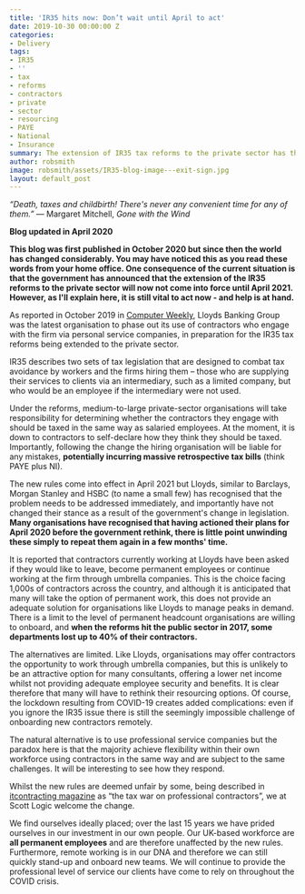 ```yaml
---
title: 'IR35 hits now: Don’t wait until April to act'
date: 2019-10-30 00:00:00 Z
categories:
- Delivery
tags:
- IR35
- ''
- tax
- reforms
- contractors
- private
- sector
- resourcing
- PAYE
- National
- Insurance
summary: The extension of IR35 tax reforms to the private sector has the potential to be highly disruptive. As I’ll explain here, it is vital to act now – and help is at hand.
author: robsmith
image: robsmith/assets/IR35-blog-image---exit-sign.jpg
layout: default_post
---
```


_“Death, taxes and childbirth! There's never any convenient time for any of them.”_
― Margaret Mitchell, _Gone with the Wind_

**Blog updated in April 2020**

**This blog was first published in October 2020 but since then the world has changed considerably. You may have noticed this as you read these words from your home office.  One consequence of the current situation is that the government has announced that the extension of the IR35 reforms to the private sector will now not come into force until April 2021. However, as I'll explain here, it is still vital to act now - and help is at hand.**

As reported in October 2019 in [Computer Weekly](https://www.computerweekly.com/news/252471739/IR35-reforms-Lloyds-Bank-contractors-to-get-deadline-on-future-employment-status), Lloyds Banking Group was the latest organisation to phase out its use of contractors who engage with the firm via personal service companies, in preparation for the IR35 tax reforms being extended to the private sector.

IR35 describes two sets of tax legislation that are designed to combat tax avoidance by workers and the firms hiring them – those who are supplying their services to clients via an intermediary, such as a limited company, but who would be an employee if the intermediary were not used. 

Under the reforms, medium-to-large private-sector organisations will take responsibility for determining whether the contractors they engage with should be taxed in the same way as salaried employees. At the moment, it is down to contractors to self-declare how they think they should be taxed. Importantly, following the change the hiring organisation will be liable for any mistakes, **potentially incurring massive retrospective tax bills** (think PAYE plus NI).

The new rules come into effect in April 2021 but Lloyds, similar to Barclays, Morgan Stanley and HSBC (to name a small few) has recognised that the problem needs to be addressed immediately, and importantly have not changed their stance as a result of the government's change in legislation. **Many organisations have recognised that having actioned their plans for April 2020 before the government rethink, there is little point unwinding these simply to repeat them again in a few months' time.**

It is reported that contractors currently working at Lloyds have been asked if they would like to leave, become permanent employees or continue working at the firm through umbrella companies. This is the choice facing 1,000s of contractors across the country, and although it is anticipated that many will take the option of permanent work, this does not provide an adequate solution for organisations like Lloyds to manage peaks in demand. There is a limit to the level of permanent headcount organisations are willing to onboard, and **when the reforms hit the public sector in 2017, some departments lost up to 40% of their contractors.**

The alternatives are limited. Like Lloyds, organisations may offer contractors the opportunity to work through umbrella companies, but this is unlikely to be an attractive option for many consultants, offering a lower net income whilst not providing adequate employee security and benefits. It is clear therefore that many will have to rethink their resourcing options. Of course, the lockdown resulting from COVID-19 creates added complications: even if you ignore the IR35 issue there is still the seemingly impossible challenge of onboarding new contractors remotely.

The natural alternative is to use professional service companies but the paradox here is that the majority achieve flexibility within their own workforce using contractors in the same way and are subject to the same challenges. It will be interesting to see how they respond.

Whilst the new rules are deemed unfair by some, being described in [itcontracting magazine](https://www.itcontracting.com/the-tax-war-on-professional-contractors/) as “the tax war on professional contractors”, we at Scott Logic welcome the change. 

We find ourselves ideally placed; over the last 15 years we have prided ourselves in our investment in our own people. Our UK-based workforce are **all permanent employees** and are therefore unaffected by the new rules. Furthermore, remote working is in our DNA and therefore we can still quickly stand-up and onboard new teams.  We will continue to provide the professional level of service our clients have come to rely on throughout the COVID crisis. 

